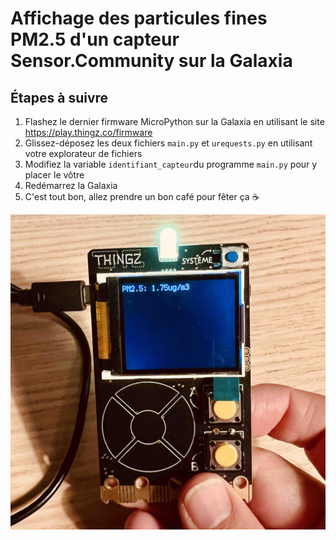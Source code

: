# Affichage des particules fines PM2.5 d'un capteur Sensor.Community sur la Galaxia

## Étapes à suivre
1. Flashez le dernier firmware MicroPython sur la Galaxia en utilisant le site https://play.thingz.co/firmware
2. Glissez-déposez les deux fichiers `main.py` et `urequests.py` en utilisant votre explorateur de fichiers
3. Modifiez la variable `identifiant_capteur`du programme `main.py` pour y placer le vôtre
4. Redémarrez la Galaxia
5. C'est tout bon, allez prendre un bon café pour fêter ça ☕️

![Galaxia Picture](PM25_Galaxia.jpg)
